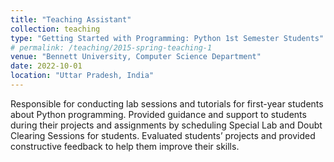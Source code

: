 ```yaml
---
title: "Teaching Assistant"
collection: teaching
type: "Getting Started with Programming: Python 1st Semester Students"
# permalink: /teaching/2015-spring-teaching-1
venue: "Bennett University, Computer Science Department"
date: 2022-10-01
location: "Uttar Pradesh, India"
---
```


Responsible for conducting lab sessions and tutorials for first-year students about Python programming. Provided guidance and support to students during their projects and assignments by scheduling Special Lab and Doubt Clearing Sessions for students. Evaluated students’ projects and provided constructive feedback to help them improve their skills.

<!-- Heading 1
======

Heading 2
======

Heading 3
====== -->
